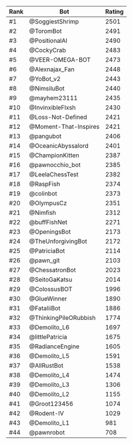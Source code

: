 Rank|Bot|Rating
---|---|---
#1|@SoggiestShrimp|2501
#2|@ToromBot|2491
#3|@PositionalAI|2490
#4|@CockyCrab|2483
#5|@VEER-OMEGA-BOT|2473
#6|@Alexnajax_Fan|2448
#7|@YoBot_v2|2443
#8|@NimsiluBot|2440
#9|@mayhem23111|2435
#10|@InvinxibleFlxsh|2430
#11|@Loss-Not-Defined|2421
#12|@Moment-That-Inspires|2421
#13|@pangubot|2406
#14|@OceanicAbyssalord|2401
#15|@ChampionKitten|2387
#16|@pawnocchio_bot|2385
#17|@LeelaChessTest|2382
#18|@RaspFish|2374
#19|@colinbot|2373
#20|@OlympusCz|2351
#21|@Nimfish|2312
#22|@buffFishNet|2271
#23|@OpeningsBot|2173
#24|@TheUnforgivingBot|2172
#25|@PatriciaBot|2114
#26|@pawn_git|2103
#27|@ChessatronBot|2023
#28|@SeitoGaKatsu|2014
#29|@ColossusBOT|1996
#30|@GlueWinner|1890
#31|@FataliiBot|1886
#32|@ThinkingPileORubbish|1774
#33|@Demolito_L6|1697
#34|@littlePatricia|1675
#35|@RadianceEngine|1605
#36|@Demolito_L5|1591
#37|@AllRustBot|1538
#38|@Demolito_L4|1474
#39|@Demolito_L3|1306
#40|@Demolito_L2|1155
#41|@Groot123456|1074
#42|@Rodent-IV|1029
#43|@Demolito_L1|981
#44|@pawnrobot|708

